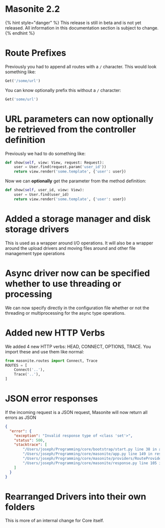 # Masonite 2.2

{% hint style="danger" %}
This release is still in beta and is not yet released. All information in this documentation section is subject to change.
{% endhint %}

#  Route Prefixes

Previously you had to append all routes with a `/` character.  This would look something like:

```python
Get('/some/url')
```

You can know optionally prefix this without a `/` character:

```python
Get('some/url')
```

# URL parameters can now optionally be retrieved from the controller definition

Previously we had to do something like:

```python
def show(self, view: View, request: Request):
    user = User.find(request.param('user_id'))
    return view.render('some.template', {'user': user})
```

Now we can **optionally** get the parameter from the method definition:

```python
def show(self, user_id, view: View):
    user = User.find(user_id)
    return view.render('some.template', {'user': user})
```

# Added a storage manager and disk storage drivers

This is used as a wrapper around I/O operations. It will also be a wrapper around the upload drivers and moving files around and other file management type operations

# Async driver now can be specified whether to use threading or processing

We can now specify directly in the configuration file whether or not the threading or multiprocessing for the async type operations. 

# Added new HTTP Verbs

We added 4 new HTTP verbs: HEAD, CONNECT, OPTIONS, TRACE. You import these and use them like normal:

```python
from masonite.routes import Connect, Trace
ROUTES = [
    Connect('..'),
    Trace('..'),
]
```

# JSON error responses

If the incoming request is a JSON request, Masonite will now return all errors as JSON

```json
{
  "error": {
    "exception": "Invalid response type of <class 'set'>",
    "status": 500,
    "stacktrace": [
        "/Users/joseph/Programming/core/bootstrap/start.py line 38 in app",
        "/Users/joseph/Programming/core/masonite/app.py line 149 in resolve",
        "/Users/joseph/Programming/core/masonite/providers/RouteProvider.py line 92 in boot",
        "/Users/joseph/Programming/core/masonite/response.py line 105 in view"
    ]
  }
}
```

# Rearranged Drivers into their own folders

This is more of an internal change for Core itself.






